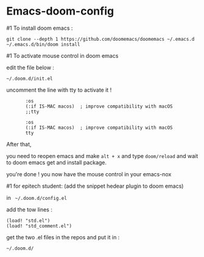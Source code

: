 # Emacs-doom-config

#1 To install doom emacs :

```
git clone --depth 1 https://github.com/doomemacs/doomemacs ~/.emacs.d
~/.emacs.d/bin/doom install
```

#1 To activate mouse control in doom emacs

edit the file below : 

```~/.doom.d/init.el```

uncomment the line with tty to activate it !
```
       :os
       (:if IS-MAC macos)  ; improve compatibility with macOS
       ;;tty   
```

```
       :os
       (:if IS-MAC macos)  ; improve compatibility with macOS
       tty   
```

After that, 

you need to reopen emacs and make ```alt + x``` and type ```doom/reload``` and wait to doom emacs get and
install package. 

you're done ! you now have the mouse control in your emacs-nox 


#1 for epitech student: (add the snippet hedear plugin to doom emacs) 

in ``` ~/.doom.d/config.el```

add the tow lines : 

```
(load! "std.el")
(load! "std_comment.el")
```

get the two .el files in the repos and put it in : 


```~/.doom.d/```


